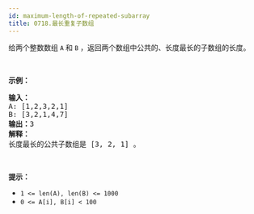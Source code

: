 ```yaml
---
id: maximum-length-of-repeated-subarray
title: 0718.最长重复子数组
---
```

给两个整数数组 <code>A</code> 和 <code>B</code> ，返回两个数组中公共的、长度最长的子数组的长度。

 

**示例：**


<pre><strong>输入：</strong><br/>A: [1,2,3,2,1]<br/>B: [3,2,1,4,7]<br/><strong>输出：</strong>3<br/><strong>解释：</strong><br/>长度最长的公共子数组是 [3, 2, 1] 。<br/></pre>

 

**提示：**


- <code>1 &lt;= len(A), len(B) &lt;= 1000</code>
- <code>0 &lt;= A[i], B[i] &lt; 100</code>
